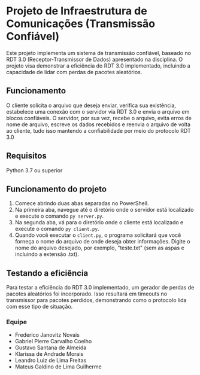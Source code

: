 # Projeto de Infraestrutura de Comunicações (Transmissão Confiável)
Este projeto implementa um sistema de transmissão confiável, baseado no RDT 3.0 (Receptor-Transmissor de Dados) apresentado na disciplina. O projeto visa demonstrar a eficiência do RDT 3.0 implementado, incluindo a capacidade de lidar com perdas de pacotes aleatórios.

## Funcionamento 
O cliente solicita o arquivo que deseja enviar, verifica sua existência, estabelece uma conexão com o servidor via RDT 3.0 e envia o arquivo em blocos confiáveis. O servidor, por sua vez, recebe o arquivo, evita erros de nome de arquivo, escreve os dados recebidos e reenvia o arquivo de volta ao cliente, tudo isso mantendo a confiabilidade por meio do protocolo RDT 3.0
## Requisitos
Python 3.7 ou superior
## Funcionamento do projeto
1. Comece abrindo duas abas separadas no PowerShell.
2. Na primeira aba, navegue até o diretório onde o servidor está localizado e execute o comando `py server.py`.
3. Na segunda aba, vá para o diretório onde o cliente está localizado e execute o comando `py client.py`.
4. Quando você executar o `client.py`, o programa solicitará que você forneça o nome do arquivo de onde deseja obter informações. Digite o nome do arquivo desejado, por exemplo, "teste.txt" (sem as aspas e incluindo a extensão .txt).
## Testando a eficiência
Para testar a eficiência do RDT 3.0 implementado, um gerador de perdas de pacotes aleatórios foi incorporado. Isso resultará em timeouts no transmissor para pacotes perdidos, demonstrando como o protocolo lida com esse tipo de situação.
### Equipe
- Frederico Janovitz Novais
- Gabriel Pierre Carvalho Coelho
- Gustavo Santana de Almeida
- Klarissa de Andrade Morais
- Leandro Luiz de Lima Freitas
- Mateus Galdino de Lima Guilherme 
